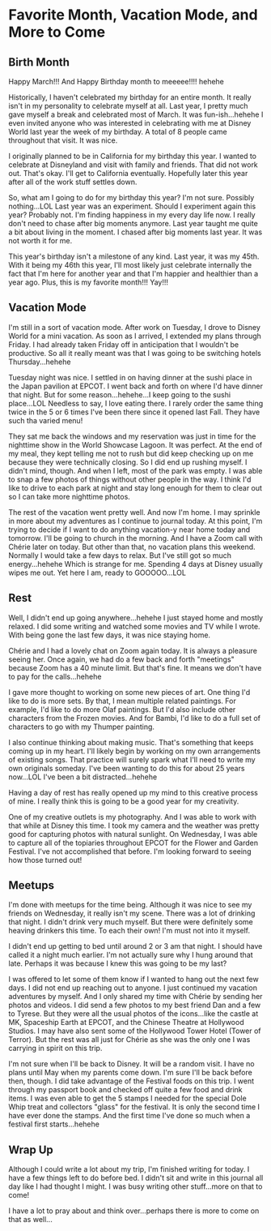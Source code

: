 # Favorite Month, Vacation Mode, and More to Come

## Birth Month

Happy March!!! And Happy Birthday month to meeeee!!!! hehehe

Historically, I haven't celebrated my birthday for an entire month. It really isn't in my personality to celebrate myself at all. Last year, I pretty much gave myself a break and celebrated most of March. It was fun-ish...hehehe I even invited anyone who was interested in celebrating with me at Disney World last year the week of my birthday. A total of 8 people came throughout that visit. It was nice.

I originally planned to be in California for my birthday this year. I wanted to celebrate at Disneyland and visit with family and friends. That did not work out. That's okay. I'll get to California eventually. Hopefully later this year after all of the work stuff settles down.

So, what am I going to do for my birthday this year? I'm not sure. Possibly nothing...LOL Last year was an experiment. Should I experiment again this year? Probably not. I'm finding happiness in my every day life now. I really don't need to chase after big moments anymore. Last year taught me quite a bit about living in the moment. I chased after big moments last year. It was not worth it for me.

This year's birthday isn't a milestone of any kind. Last year, it was my 45th. With it being my 46th this year, I'll most likely just celebrate internally the fact that I'm here for another year and that I'm happier and healthier than a year ago. Plus, this is my favorite month!!! Yay!!!

## Vacation Mode

I'm still in a sort of vacation mode. After work on Tuesday, I drove to Disney World for a mini vacation. As soon as I arrived, I extended my plans through Friday. I had already taken Friday off in anticipation that I wouldn't be productive. So all it really meant was that I was going to be switching hotels Thursday...hehehe

Tuesday night was nice. I settled in on having dinner at the sushi place in the Japan pavilion at EPCOT. I went back and forth on where I'd have dinner that night. But for some reason...hehehe...I keep going to the sushi place...LOL Needless to say, I love eating there. I rarely order the same thing twice in the 5 or 6 times I've been there since it opened last Fall. They have such tha varied menu!

They sat me back the windows and my reservation was just in time for the nighttime show in the World Showcase Lagoon. It was perfect. At the end of my meal, they kept telling me not to rush but did keep checking up on me because they were technically closing. So I did end up rushing myself. I didn't mind, though. And when I left, most of the park was empty. I was able to snap a few photos of things without other people in the way. I think I'd like to drive to each park at night and stay long enough for them to clear out so I can take more nighttime photos.

The rest of the vacation went pretty well. And now I'm home. I may sprinkle in more about my adventures as I continue to journal today. At this point, I'm trying to decide if I want to do anything vacation-y near home today and tomorrow. I'll be going to church in the morning. And I have a Zoom call with Chérie later on today. But other than that, no vacation plans this weekend. Normally I would take a few days to relax. But I've still got so much energy...hehehe Which is strange for me. Spending 4 days at Disney usually wipes me out. Yet here I am, ready to GOOOOO...LOL

## Rest

Well, I didn't end up going anywhere...hehehe I just stayed home and mostly relaxed. I did some writing and watched some movies and TV while I wrote. With being gone the last few days, it was nice staying home.

Chérie and I had a lovely chat on Zoom again today. It is always a pleasure seeing her. Once again, we had do a few back and forth "meetings" because Zoom has a 40 minute limit. But that's fine. It means we don't have to pay for the calls...hehehe

I gave more thought to working on some new pieces of art. One thing I'd like to do is more sets. By that, I mean multiple related paintings. For example, I'd like to do more Olaf paintings. But I'd also include other characters from the Frozen movies. And for Bambi, I'd like to do a full set of characters to go with my Thumper painting.

I also continue thinking about making music. That's something that keeps coming up in my heart. I'll likely begin by working on my own arrangements of existing songs. That practice will surely spark what I'll need to write my own originals someday. I've been wanting to do this for about 25 years now...LOL I've been a bit distracted...hehehe

Having a day of rest has really opened up my mind to this creative process of mine. I really think this is going to be a good year for my creativity.

One of my creative outlets is my photography. And I was able to work with that while at Disney this time. I took my camera and the weather was pretty good for capturing photos with natural sunlight. On Wednesday, I was able to capture all of the topiaries throughout EPCOT for the Flower and Garden Festival. I've not accomplished that before. I'm looking forward to seeing how those turned out!

## Meetups

I'm done with meetups for the time being. Although it was nice to see my friends on Wednesday, it really isn't my scene. There was a lot of drinking that night. I didn't drink very much myself. But there were definitely some heaving drinkers this time. To each their own! I'm must not into it myself.

I didn't end up getting to bed until around 2 or 3 am that night. I should have called it a night much earlier. I'm not actually sure why I hung around that late. Perhaps it was because I knew this was going to be my last?

I was offered to let some of them know if I wanted to hang out the next few days. I did not end up reaching out to anyone. I just continued my vacation adventures by myself. And I only shared my time with Chérie by sending her photos and videos. I did send a few photos to my best friend Dan and a few to Tyrese. But they were all the usual photos of the icons...like the castle at MK, Spaceship Earth at EPCOT, and the Chinese Theatre at Hollywood Studios. I may have also sent some of the Hollywood Tower Hotel (Tower of Terror). But the rest was all just for Chérie as she was the only one I was carrying in spirit on this trip.

I'm not sure when I'll be back to Disney. It will be a random visit. I have no plans until May when my parents come down. I'm sure I'll be back before then, though. I did take advantage of the Festival foods on this trip. I went through my passport book and checked off quite a few food and drink items. I was even able to get the 5 stamps I needed for the special Dole Whip treat and collectors "glass" for the festival. It is only the second time I have ever done the stamps. And the first time I've done so much when a festival first starts...hehehe

## Wrap Up

Although I could write a lot about my trip, I'm finished writing for today. I have a few things left to do before bed. I didn't sit and write in this journal all day like I had thought I might. I was busy writing other stuff...more on that to come!

I have a lot to pray about and think over...perhaps there is more to come on that as well...